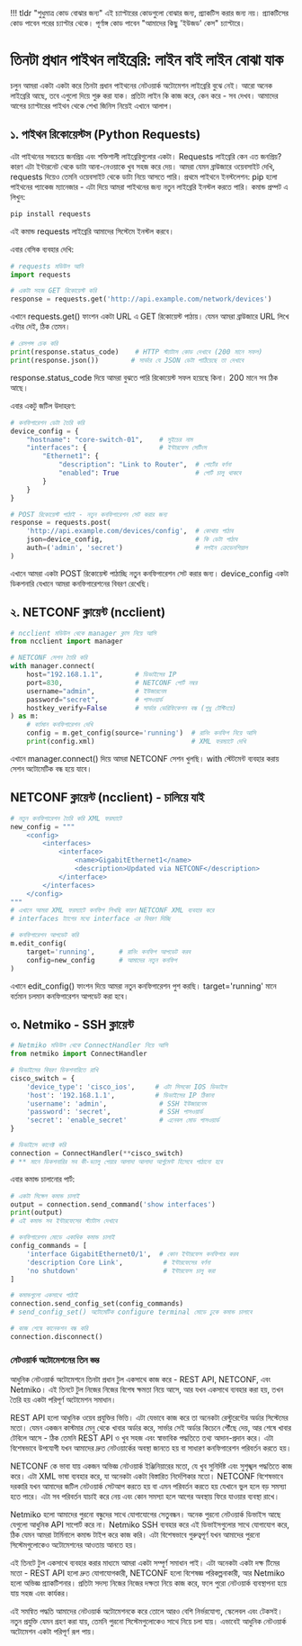 !!! tldr "শুধুমাত্র কোড বোঝার জন্য"
    এই চ্যাপ্টারের কোডগুলো বোঝার জন্য, প্র্যাকটিস করার জন্য নয়। প্র্যাকটিসের কোড পাবেন পরের চ্যাপ্টার থেকে। পূর্ণাঙ্গ কোড পাবেন "আমাদের কিছু 'ইউজড' কেস" চ্যাপ্টারে।

# তিনটা প্রধান পাইথন লাইব্রেরি: লাইন বাই লাইন বোঝা যাক

চলুন আমরা একটা একটা করে তিনটা প্রধান পাইথনের নেটওয়ার্ক অটোমেশন লাইব্রেরি বুঝে নেই। আরো অনেক লাইব্রেরি আছে, তবে এগুলো দিয়ে শুরু করা যাক। প্রতিটা লাইন কি কাজ করে, কেন করে - সব দেখব। আমাদের আগের চ্যাপ্টারের পাইথন থেকে শেখা জিনিস নিয়েই এখানে আলাপ।

## ১. পাইথন রিকোয়েস্টস (Python Requests)

এটা পাইথনের সবচেয়ে জনপ্রিয় এবং শক্তিশালী লাইব্রেরিগুলোর একটা। Requests লাইব্রেরি কেন এত জনপ্রিয়? কারণ এটা ইন্টারনেট থেকে ডাটা আনা-নেওয়াকে খুব সহজ করে দেয়। আমরা যেমন ব্রাউজারে ওয়েবসাইট দেখি, requests দিয়েও তেমনি ওয়েবসাইট থেকে ডাটা নিয়ে আসতে পারি। প্রথমে পাইথনে ইনস্টলেশন: pip হলো পাইথনের প্যাকেজ ম্যানেজার - এটা দিয়ে আমরা পাইথনের জন্য নতুন লাইব্রেরি ইনস্টল করতে পারি। কমান্ড প্রম্পট এ লিখুন:
```bash
pip install requests
```
এই কমান্ড requests লাইব্রেরি আমাদের সিস্টেমে ইনস্টল করবে।

এবার বেসিক ব্যবহার দেখি:
```python
# requests মডিউল আনি
import requests

# একটা সহজ GET রিকোয়েস্ট করি
response = requests.get('http://api.example.com/network/devices')
```
এখানে requests.get() ফাংশন একটা URL এ GET রিকোয়েস্ট পাঠায়। যেমন আমরা ব্রাউজারে URL লিখে এন্টার দেই, ঠিক তেমন।

```python
# রেসপন্স চেক করি
print(response.status_code)    # HTTP স্ট্যাটাস কোড দেখাবে (200 মানে সফল)
print(response.json())        # সার্ভার যে JSON ডেটা পাঠিয়েছে তা দেখাবে
```
response.status_code দিয়ে আমরা বুঝতে পারি রিকোয়েস্ট সফল হয়েছে কিনা। 200 মানে সব ঠিক আছে।

এবার একটু জটিল উদাহরণ:
```python
# কনফিগারেশন ডেটা তৈরি করি
device_config = {
    "hostname": "core-switch-01",    # সুইচের নাম
    "interfaces": {                  # ইন্টারফেস সেটিংস
        "Ethernet1": {
            "description": "Link to Router",  # পোর্টের বর্ণনা
            "enabled": True                   # পোর্ট চালু থাকবে
        }
    }
}

# POST রিকোয়েস্ট পাঠাই - নতুন কনফিগারেশন সেট করার জন্য
response = requests.post(
    'http://api.example.com/devices/config',  # কোথায় পাঠাব
    json=device_config,                       # কি ডেটা পাঠাব
    auth=('admin', 'secret')                  # লগইন ক্রেডেনশিয়াল
)
```
এখানে আমরা একটা POST রিকোয়েস্ট পাঠাচ্ছি নতুন কনফিগারেশন সেট করার জন্য। device_config একটা ডিকশনারি যেখানে আমরা কনফিগারেশনের বিবরণ রেখেছি।

## ২. NETCONF ক্লায়েন্ট (ncclient)

```python
# ncclient মডিউল থেকে manager ক্লাস নিয়ে আসি
from ncclient import manager

# NETCONF সেশন তৈরি করি
with manager.connect(
    host="192.168.1.1",        # ডিভাইসের IP
    port=830,                  # NETCONF পোর্ট নম্বর
    username="admin",          # ইউজারনেম
    password="secret",         # পাসওয়ার্ড
    hostkey_verify=False       # সার্ভার ভেরিফিকেশন বন্ধ (শুধু টেস্টিংয়ে)
) as m:
    # বর্তমান কনফিগারেশন দেখি
    config = m.get_config(source='running')  # রানিং কনফিগ নিয়ে আসি
    print(config.xml)                        # XML ফরম্যাটে দেখি
```
এখানে manager.connect() দিয়ে আমরা NETCONF সেশন খুলছি। with স্টেটমেন্ট ব্যবহার করায় সেশন অটোমেটিক বন্ধ হয়ে যাবে।

## NETCONF ক্লায়েন্ট (ncclient) - চালিয়ে যাই

```python
# নতুন কনফিগারেশন তৈরি করি XML ফরম্যাটে
new_config = """
    <config>
        <interfaces>
            <interface>
                <name>GigabitEthernet1</name>             
                <description>Updated via NETCONF</description>
            </interface>
        </interfaces>
    </config>
"""
# এখানে আমরা XML ফরম্যাটে কনফিগ লিখছি কারণ NETCONF XML ব্যবহার করে
# interfaces ট্যাগের মধ্যে interface এর বিবরণ দিচ্ছি

# কনফিগারেশন আপডেট করি
m.edit_config(
    target='running',      # রানিং কনফিগ আপডেট করব
    config=new_config      # আমাদের নতুন কনফিগ
)
```

এখানে edit_config() ফাংশন দিয়ে আমরা নতুন কনফিগারেশন পুশ করছি। target='running' মানে বর্তমান চলমান কনফিগারেশন আপডেট করা হবে।

## ৩. Netmiko - SSH ক্লায়েন্ট

```python
# Netmiko মডিউল থেকে ConnectHandler নিয়ে আসি
from netmiko import ConnectHandler

# ডিভাইসের বিবরণ ডিকশনারিতে রাখি
cisco_switch = {
    'device_type': 'cisco_ios',     # এটা সিসকো IOS ডিভাইস
    'host': '192.168.1.1',          # ডিভাইসের IP ঠিকানা
    'username': 'admin',             # SSH ইউজারনেম
    'password': 'secret',            # SSH পাসওয়ার্ড
    'secret': 'enable_secret'        # এনেবল মোড পাসওয়ার্ড
}

# ডিভাইসে কানেক্ট করি
connection = ConnectHandler(**cisco_switch)
# ** মানে ডিকশনারির সব কী-ভ্যালু পেয়ার আলাদা আলাদা আর্গুমেন্ট হিসেবে পাঠানো হবে
```

এবার কমান্ড চালানোর পার্ট:

```python
# একটা সিঙ্গেল কমান্ড চালাই
output = connection.send_command('show interfaces')
print(output)
# এই কমান্ড সব ইন্টারফেসের স্ট্যাটাস দেখাবে

# কনফিগারেশন মোডে একাধিক কমান্ড চালাই
config_commands = [
    'interface GigabitEthernet0/1',  # কোন ইন্টারফেস কনফিগার করব
    'description Core Link',          # ইন্টারফেসের বর্ণনা
    'no shutdown'                     # ইন্টারফেস চালু করা
]

# কমান্ডগুলো একসাথে পাঠাই
connection.send_config_set(config_commands)
# send_config_set() অটোমেটিক configure terminal মোডে ঢুকে কমান্ড চালাবে

# কাজ শেষে কানেকশন বন্ধ করি
connection.disconnect()
```
### নেটওয়ার্ক অটোমেশনের তিন স্তম্ভ

আধুনিক নেটওয়ার্ক অটোমেশনে তিনটা প্রধান টুল একসাথে কাজ করে - REST API, NETCONF, এবং Netmiko। এই তিনটে টুল নিজের নিজের বিশেষ ক্ষমতা নিয়ে আসে, আর যখন একসাথে ব্যবহার করা হয়, তখন তৈরি হয় একটা পরিপূর্ণ অটোমেশন সমাধান।

REST API হলো আধুনিক ওয়েব প্রযুক্তির ভিত্তি। এটা যেভাবে কাজ করে তা অনেকটা রেস্টুরেন্টের অর্ডার সিস্টেমের মতো। যেমন একজন কাস্টমার মেনু থেকে খাবার অর্ডার করে, সার্ভার সেই অর্ডার কিচেনে পৌঁছে দেয়, আর শেষে খাবার টেবিলে আসে - ঠিক তেমনি REST API ও খুব সহজ এবং স্বাভাবিক পদ্ধতিতে তথ্য আদান-প্রদান করে। এটা বিশেষভাবে উপযোগী যখন আমাদের দ্রুত নেটওয়ার্কের অবস্থা জানতে হয় বা সাধারণ কনফিগারেশন পরিবর্তন করতে হয়।

NETCONF কে ভাবা যায় একজন অভিজ্ঞ নেটওয়ার্ক ইঞ্জিনিয়ারের মতো, যে খুব সুনির্দিষ্ট এবং সুশৃঙ্খল পদ্ধতিতে কাজ করে। এটা XML ভাষা ব্যবহার করে, যা অনেকটা একটা বিস্তারিত নির্দেশিকার মতো। NETCONF বিশেষভাবে দরকারি যখন আমাদের জটিল নেটওয়ার্ক সেটআপ করতে হয় বা এমন পরিবর্তন করতে হয় যেখানে ভুল হলে বড় সমস্যা হতে পারে। এটা সব পরিবর্তন যাচাই করে নেয় এবং কোন সমস্যা হলে আগের অবস্থায় ফিরে যাওয়ার ব্যবস্থা রাখে।

Netmiko হলো আমাদের পুরনো বন্ধুদের সাথে যোগাযোগের সেতুবন্ধন। অনেক পুরনো নেটওয়ার্ক ডিভাইস আছে যেগুলো আধুনিক API সাপোর্ট করে না। Netmiko SSH ব্যবহার করে এই ডিভাইসগুলোর সাথে যোগাযোগ করে, ঠিক যেমন আমরা টার্মিনালে কমান্ড টাইপ করে কাজ করি। এটা বিশেষভাবে গুরুত্বপূর্ণ যখন আমাদের পুরনো সিস্টেমগুলোকেও অটোমেশনের আওতায় আনতে হয়।

এই তিনটে টুল একসাথে ব্যবহার করার মাধ্যমে আমরা একটা সম্পূর্ণ সমাধান পাই। এটা অনেকটা একটা দক্ষ টিমের মতো - REST API হলো দ্রুত যোগাযোগকারী, NETCONF হলো বিশেষজ্ঞ পরিকল্পনাকারী, আর Netmiko হলো অভিজ্ঞ প্র্যাকটিশনার। প্রতিটা সদস্য নিজের নিজের দক্ষতা নিয়ে কাজ করে, ফলে পুরো নেটওয়ার্ক ব্যবস্থাপনা হয়ে যায় সহজ এবং কার্যকর।

এই সমন্বিত পদ্ধতি আমাদের নেটওয়ার্ক অটোমেশনকে করে তোলে আরও বেশি নির্ভরযোগ্য, স্কেলেবল এবং টেকসই। নতুন প্রযুক্তি যেমন গ্রহণ করা যায়, তেমনি পুরনো সিস্টেমগুলোকেও সাথে নিয়ে চলা যায়। এভাবেই আধুনিক নেটওয়ার্ক অটোমেশন একটা পরিপূর্ণ রূপ পায়।